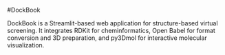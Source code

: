 #DockBook

DockBook is a Streamlit-based web application for structure-based virtual screening. It integrates RDKit for cheminformatics, Open Babel for format conversion and 3D preparation, and py3Dmol for interactive molecular visualization.

